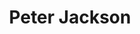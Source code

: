 ---
directorId: director_1
title: Peter Jackson
nationality: Neozelandés
birth: 1961 
occupation: Director, productor, guionista
awards: Mejor director
moviesId: [movie_1]
---